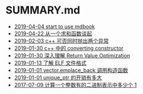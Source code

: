 # SUMMARY.md

- [2019-04-04 start to use mdbook](2020-04-04-start-to-use-mdbook.md)
- [2019-04-22 从一个求和函数谈起](2019-04-22-从一个求和函数谈起.md)
- [2019-02-03 c++ 可否同时抛出两个异常](2019-02-03-c++-可否同时抛出两个异常.md)
- [2019-01-30 c++ 中的 converting constructor](2019-01-30-c++-中的-converting-constructor.md)
- [2019-01-30 深入理解 Return Value Optimization](2019-01-30-深入理解-Return-Value-Optimization.md)
- [2019-01-13 了解 ELF 文件格式](2019-01-13-了解-ELF-文件格式.md)
- [2019-01-01 vector.emplace_back 调用构造函数](2019-01-01-vector.emplace_back-调用构造函数.md)
- [2019-01-01 unique_ptr 的开销有多大](2019-01-01-unique_ptr-的开销有多大.md)
- [2017-07-09 计算一个整数有的二进制表示中多少个 1 ](2017-07-09-计算一个整数有的二进制表示中多少个-1-.md)
<!-- - [2017-06-18 用c/c++ 编写一个 list 操作程序 ](2017-06-18-用c_c++-编写一个-list-操作程序-.md) -->
<!-- - [2017-05-21 c++ 中的高维数组(2)](2017-05-21-c++-中的高维数组(2).md) -->
<!-- - [2017-05-14 c++ 中的高维数组(1)](2017-05-14-c++-中的高维数组(1).md) -->
<!-- - [2017-04-30 Walter E. Brown 讲解 c++ 中的 metaprograming](2017-04-30-Walter-E.-Brown-讲解-c++-中的-metaprograming.md) -->
<!-- - [2017-04-30 c++ 中的 remove-erase 俗语](2017-04-30-c++-中的-remove-erase-俗语.md) -->
<!-- - [2017-04-29 c++11 的 extern template](2017-04-29-c++11-的-extern-template.md) -->
<!-- - [2017-04-29 配置 haskell 的开发环境](2017-04-29-配置-haskell-的开发环境.md) -->
<!-- - [2017-04-29 c/c++ 的编译和链接的问题](2017-04-29-c_c++-的编译和链接的问题.md) -->
<!-- - [2017-04-23 c++ non copyable 的传递性](2017-04-23-c++-non-copyable-的传递性.md) -->
<!-- - [2017-04-06 ssh 的无密码登陆](2017-04-06-ssh-的无密码登陆.md) -->
<!-- - [2017-04-04 c++ GSL 中的 owner](2017-04-04-c++-GSL-中的-owner.md) -->
<!-- - [2017-04-04 c++ 的 const reference extend lifetime rvalue](2017-04-04-c++-的-const-reference-extend-lifetime-rvalue.md) -->
<!-- - [2017-04-03 有了c++11 的 unique_ptr，也许就不应该再使用 new/delete 关键字了](2017-04-03-有了c++11-的-unique_ptr，也许就不应该再使用-new_delete-关键字了.md) -->
<!-- - [2017-04-02 c++ 的 universal reference](2017-04-02-c++-的-universal-reference.md) -->
<!-- - [2017-04-02 c++ lambda capture by value 的实验](2017-04-02-c++-lambda-capture-by-value-的实验.md) -->
<!-- - [2017-03-29 c++11 中的 uniform initialization](2017-03-29-c++11-中的-uniform-initialization.md) -->
<!-- - [2017-03-29 c++ vector::operator[] 的一个坑点](2017-03-29-c++-vector::operator[]-的一个坑点.md) -->
<!-- - [2017-03-26 c++ 中 lambda 的类型和大小](2017-03-26-c++-中-lambda-的类型和大小.md) -->
<!-- - [2017-03-26 c++ 模板的类型推导](2017-03-26-c++-模板的类型推导.md) -->
<!-- - [2017-03-16 使用  cmake 管理项目](2017-03-16-使用--cmake-管理项目.md) -->
<!-- - [2017-03-16 使用 google test framework](2017-03-16-使用-google-test-framework.md) -->
<!-- - [2017-03-16 google c++ style by examples](2017-03-16-google-c++-style-by-examples.md) -->
<!-- - [2017-03-13 TERMINAL 下的快捷操作](2017-03-13-TERMINAL-下的快捷操作.md) -->
<!-- - [2017-03-12 小叮当效应](2017-03-12-小叮当效应.md) -->
<!-- - [2017-03-12 存款准备金的意义](2017-03-12-存款准备金的意义.md) -->
<!-- - [2017-03-10 过拟合和正则化](2017-03-10-过拟合和正则化.md) -->
<!-- - [2017-03-09 Back Propagation 算法的向量表示](2017-03-09-Back-Propagation-算法的向量表示.md) -->
<!-- - [2017-03-09 成本函数与学习速度 sotfmax 函数与最大似然函数](2017-03-09-成本函数与学习速度-sotfmax-函数与最大似然函数.md) -->
<!-- - [2017-03-08 成本函数与学习速度](2017-03-08-成本函数与学习速度.md) -->
<!-- - [2017-03-08 用 Makefile + pandoc + markdown 写博客](2017-03-08-用-Makefile-+-pandoc-+-markdown-写博客.md) -->
<!-- - [2017-03-05 backpropagation](2017-03-05-backpropagation.md) -->
<!-- - [2017-02-07 理解 java 的 classloader](2017-02-07-理解-java-的-classloader.md) -->
<!-- - [2017-01-25 在 Java 中，我们尽量避免使用 null](2017-01-25-在-Java-中，我们尽量避免使用-null.md) -->
<!-- - [2017-01-14 Java 8 函数式编程例子](2017-01-14-Java-8-函数式编程例子.md) -->
<!-- - [2017-01-08 二分法查找](2017-01-08-二分法查找.md) -->
<!-- - [2017-01-08 最重要的设计原则](2017-01-08-最重要的设计原则.md) -->
<!-- - [2017-01-07 C 语言写的快排程序](2017-01-07-C-语言写的快排程序.md) -->
<!-- - [2017-01-07 编写单链表反转的程序](2017-01-07-编写单链表反转的程序.md) -->
<!-- - [2017-01-07 Feign client](2017-01-07-Feign-client.md) -->
<!-- - [2017-01-07 关于协议设计语言](2017-01-07-关于协议设计语言.md) -->
<!-- - [2017-01-07 简单的多线程并不能提高效率](2017-01-07-简单的多线程并不能提高效率.md) -->
<!-- - [2017-01-07 JAVA8 中的高阶函数](2017-01-07-JAVA8-中的高阶函数.md) -->
<!-- - [2017-01-07 JAVA JSON databinding 的多态](2017-01-07-JAVA-JSON-databinding-的多态.md) -->
<!-- - [2017-01-07 rxjava2 有什么新东西](2017-01-07-rxjava2-有什么新东西.md) -->
<!-- - [2017-01-07 阅读 Subscriber 的实现中关于  backpressure 的部分](2017-01-07-阅读-Subscriber-的实现中关于--backpressure-的部分.md) -->
<!-- - [2017-01-07 阅读 rxjava 源代码之  - map](2017-01-07-阅读-rxjava-源代码之----map.md) -->
<!-- - [2017-01-07 rxjava 如何和传统回调函数结合](2017-01-07-rxjava-如何和传统回调函数结合.md) -->
<!-- - [2017-01-07 阅读 rxjava 源代码](2017-01-07-阅读-rxjava-源代码.md) -->
<!-- - [2017-01-07 使用 Protobuf 设计 REST API](2017-01-07-使用-Protobuf-设计-REST-API.md) -->
<!-- - [2017-01-07 rabbitmq 中的概念](2017-01-07-rabbitmq-中的概念.md) -->
<!-- - [2016-12-25 从零开始构造一个微服务](2016-12-25-从零开始构造一个微服务.md) -->
<!-- - [2016-09-21 基于返回值的 java generic 类型推导](2016-09-21-基于返回值的-java-generic-类型推导.md) -->
<!-- - [2016-09-03 使用 Spring Integration Framework 写入 redis 队列](2016-09-03-使用-Spring-Integration-Framework-写入-redis-队列.md) -->
<!-- - [2016-08-27 开发自己的语言](2016-08-27-开发自己的语言.md) -->
<!-- - [2015-08-04 Erlang: passwing initial arguments between app, supervisor and gen_server](2015-08-04-Erlang:-passwing-initial-arguments-between-app,-supervisor-and-gen_server.md) -->
<!-- - [2015-07-29 Erlang application environment](2015-07-29-Erlang-application-environment.md) -->
<!-- - [2015-07-10 ZFS 转移数据](2015-07-10-ZFS-转移数据.md) -->
<!-- - [2015-07-08 C++11 的右值引用问题](2015-07-08-C++11-的右值引用问题.md) -->
<!-- - [2015-07-08 C++ vector 调用多少次元素的构造函数](2015-07-08-C++-vector-调用多少次元素的构造函数.md) -->
<!-- - [2015-07-08 C++11 的 feature, unique_ptr](2015-07-08-C++11-的-feature,-unique_ptr.md) -->
<!-- - [2015-07-08 C/C++ 中的求值顺序](2015-07-08-C_C++-中的求值顺序.md) -->
<!-- - [2015-07-08 C/C++ 编程风格: if-else](2015-07-08-C_C++-编程风格:-if-else.md) -->
<!-- - [2015-07-08 编程风格： C++ 类的结构](2015-07-08-编程风格：-C++-类的结构.md) -->
<!-- - [2015-07-08 折腾 FreeBSD](2015-07-08-折腾-FreeBSD.md) -->
<!-- - [2015-06-01 C Preprocessor tricks](2015-06-01-C-Preprocessor-tricks.md) -->
<!-- - [2015-05-26 C++ should support C99 designated initializer](2015-05-26-C++-should-support-C99-designated-initializer.md) -->
<!-- - [2015-05-20 C++ virtual function](2015-05-20-C++-virtual-function.md) -->
<!-- - [2015-05-18 Understand X86 64 calling convention](2015-05-18-Understand-X86-64-calling-convention.md) -->
<!-- - [2015-05-05 Learning inline keyword by example in C](2015-05-05-Learning-inline-keyword-by-example-in-C.md) -->
<!-- - [2015-04-30 Different key binding in Emacs transient mark mode](2015-04-30-Different-key-binding-in-Emacs-transient-mark-mode.md) -->
<!-- - [2014-11-22 hello world in C](2014-11-22-hello-world-in-C.md) -->
